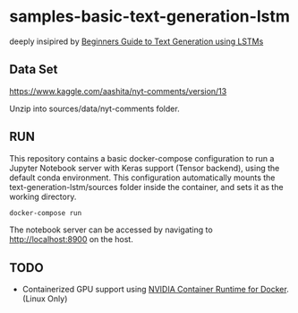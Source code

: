# samples-basic-text-generation-lstm

deeply insipired by [Beginners Guide to Text Generation using LSTMs](https://www.kaggle.com/shivamb/beginners-guide-to-text-generation-using-lstms)

## Data Set

<https://www.kaggle.com/aashita/nyt-comments/version/13>

Unzip into sources/data/nyt-comments folder.

## RUN

This repository contains a basic docker-compose configuration to run a Jupyter Notebook server with Keras support (Tensor backend), using the default conda environment. This configuration automatically mounts the text-generation-lstm/sources folder inside the container, and sets it as the working directory.

```bash
docker-compose run
```

The notebook server can be accessed by navigating to <http://localhost:8900> on the host.

## TODO

* Containerized GPU support using [NVIDIA Container Runtime for Docker](https://github.com/NVIDIA/nvidia-docker). (Linux Only)